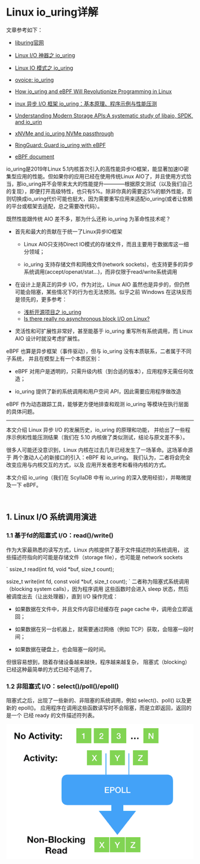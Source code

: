 # Linux io_uring详解

文章参考如下：

- [liburing官网](https://github.com/axboe/liburing)

- [Linux I/O 神器之 io_uring](https://zhuanlan.zhihu.com/p/626799855?utm_id=0)

- [Linux IO 模式之 io_uring](https://zhuanlan.zhihu.com/p/389978597)

- [ovoice: io_uring](https://github.com/0voice/kernel_new_features/tree/main/io_uring)

- [How io_uring and eBPF Will Revolutionize Programming in Linux](https://thenewstack.io/how-io_uring-and-ebpf-will-revolutionize-programming-in-linux/)

- [inux 异步 I/O 框架 io_uring：基本原理、程序示例与性能压测](https://arthurchiao.art/blog/intro-to-io-uring-zh/)

- [Understanding Modern Storage APIs:A systematic study of libaio, SPDK, and io_urin](https://animeshtrivedi.github.io/files/papers/2022-systor-Understanding%20modern%20storage%20APIs:%20a%20systematic%20study%20of%20libaio,%20SPDK,%20and%20io_uring.pdf)

- [xNVMe and io_uring NVMe passthrough](https://storagedeveloper.org/sites/default/files/SDC/2023/presentations/SNIA-SDC23-Lund-xNVMe-and-io-uring-NVMe-passthrough_1.pdf)

- [RingGuard: Guard io_uring with eBPF](https://dl.acm.org/doi/pdf/10.1145/3609021.3609304)

- [eBPF document](https://ebpf.io/what-is-ebpf/)


io_uring是2019年Linux 5.1内核首次引入的高性能异步IO框架，能显著加速IO密集型应用的性能。但如果你的应用已经在使用传统Linux AIO了，并且使用方式恰当，那io_uring并不会带来太大的性能提升————根据原文测试（以及我们自己的复现），即便打开高级特性，也只有5%。除非你真的需要这5%的额外性能，否则切换成io_uring代价可能也挺大，因为需要重写应用来适配io_uring(或者让依赖的平台或框架去适配，总之需要改代码）。

既然性能跟传统 AIO 差不多，那为什么还称 io_uring 为革命性技术呢？

- 首先和最大的贡献在于统一了Linux异步IO框架
    - Linux AIO只支持Direct IO模式的存储文件，而且主要用于数据库这一细分领域；
    
    - io_uring 支持存储文件和网络文件(network sockets)，也支持更多的异步系统调用(accept/openat/stat...)，而非仅限于read/write系统调用
    
- 在设计上是真正的异步 I/O，作为对比，Linux AIO 虽然也是异步的，但仍然可能会阻塞，某些情况下的行为也无法预测。似乎之前 Windows 在这块反而是领先的，更多参考：
    - [浅析开源项目之 io_uring](https://zhuanlan.zhihu.com/p/361955546)  
    - [Is there really no asynchronous block I/O on Linux?](https://stackoverflow.com/questions/13407542/is-there-really-no-asynchronous-block-i-o-on-linux)

- 灵活性和可扩展性非常好，甚至能基于 io_uring 重写所有系统调用，而 Linux AIO 设计时就没考虑扩展性。

eBPF 也算是异步框架（事件驱动），但与 io_uring 没有本质联系，二者属于不同子系统， 并且在模型上有一个本质区别：

- eBPF 对用户是透明的，只需升级内核（到合适的版本），应用程序无需任何改造；

- io_uring 提供了新的系统调用和用户空间 API，因此需要应用程序做改造

eBPF 作为动态跟踪工具，能够更方便地排查和观测 io_uring 等模块在执行层面的具体问题。


----------

本文介绍 Linux 异步 I/O 的发展历史，io_uring 的原理和功能， 并给出了一些程序示例和性能压测结果（我们在 5.10 内核做了类似测试，结论与原文差不多）。

很多人可能还没意识到，Linux 内核在过去几年已经发生了一场革命。这场革命源于 两个激动人心的新接口的引入：eBPF 和 io_uring。 我们认为，二者将会完全改变应用与内核交互的方式，以及 应用开发者思考和看待内核的方式。

本文介绍 io_uring（我们在 ScyllaDB 中有 io_uring 的深入使用经验），并略微提及一下 eBPF。

<br />

## 1. Linux I/O 系统调用演进

### 1.1 基于fd的阻塞式 I/O：read()/write()

作为大家最熟悉的读写方式，Linux 内核提供了基于文件描述符的系统调用， 这些描述符指向的可能是存储文件（storage file），也可能是 network sockets

`
ssize_t read(int fd, void *buf, size_t count);

ssize_t write(int fd, const void *buf, size_t count);
`
二者称为阻塞式系统调用（blocking system calls），因为程序调用 这些函数时会进入 sleep 状态，然后被调度出去（让出处理器），直到 I/O 操作完成：

- 如果数据在文件中，并且文件内容已经缓存在 page cache 中，调用会立即返回；

- 如果数据在另一台机器上，就需要通过网络（例如 TCP）获取，会阻塞一段时间；

- 如果数据在硬盘上，也会阻塞一段时间。

但很容易想到，随着存储设备越来越快，程序越来越复杂， 阻塞式（blocking）已经这种最简单的方式已经不适用了。

### 1.2 非阻塞式 I/O：select()/poll()/epoll()
阻塞式之后，出现了一些新的、非阻塞的系统调用，例如 select()、poll() 以及更新的 epoll()。 应用程序在调用这些函数读写时不会阻塞，而是立即返回，返回的是一个 已经 ready 的文件描述符列表。

![epoll](https://raw.githubusercontent.com/ivanzz1001/linux-kernel-learning/master/new_features/image/io_uring/epoll.png)

